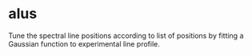 # alus
Tune the spectral line positions according to list of positions by fitting a Gaussian function to experimental line profile.
